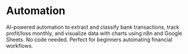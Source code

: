 # Automation
AI-powered automation to extract and classify bank transactions, track profit/loss monthly, and visualize data with charts using n8n and Google Sheets. No code needed. Perfect for beginners automating financial workflows.
